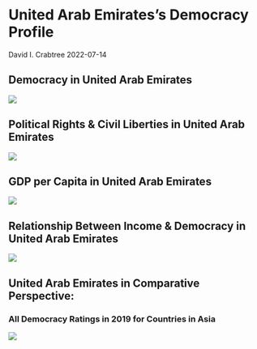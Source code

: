 United Arab Emirates’s Democracy Profile
================
David I. Crabtree
2022-07-14

## Democracy in United Arab Emirates

![](C:\Users\David\Desktop\PROGRA~1\FILESA~1\CFSS\hw06\reports\UNITED~1/figure-gfm/Demscore-1.png)<!-- -->

## Political Rights & Civil Liberties in United Arab Emirates

![](C:\Users\David\Desktop\PROGRA~1\FILESA~1\CFSS\hw06\reports\UNITED~1/figure-gfm/Political%20Rights%20&%20Civil%20Libs-1.png)<!-- -->

## GDP per Capita in United Arab Emirates

![](C:\Users\David\Desktop\PROGRA~1\FILESA~1\CFSS\hw06\reports\UNITED~1/figure-gfm/GDP%20per%20Capita-1.png)<!-- -->

## Relationship Between Income & Democracy in United Arab Emirates

![](C:\Users\David\Desktop\PROGRA~1\FILESA~1\CFSS\hw06\reports\UNITED~1/figure-gfm/Income%20&%20Dem-1.png)<!-- -->

## United Arab Emirates in Comparative Perspective:

### All Democracy Ratings in 2019 for Countries in Asia

![](C:\Users\David\Desktop\PROGRA~1\FILESA~1\CFSS\hw06\reports\UNITED~1/figure-gfm/Democracy%20in%20Comparative%20Perspective-1.png)<!-- -->
